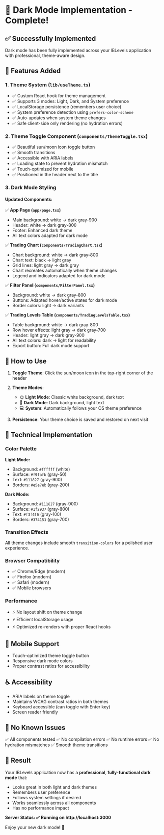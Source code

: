 # 🌙 Dark Mode Implementation - Complete!

## ✅ Successfully Implemented

Dark mode has been fully implemented across your IBLevels application with professional, theme-aware design.

## 🎨 Features Added

### 1. **Theme System** (`lib/useTheme.ts`)
- ✅ Custom React hook for theme management
- ✅ Supports 3 modes: Light, Dark, and System preference
- ✅ LocalStorage persistence (remembers user choice)
- ✅ System preference detection using `prefers-color-scheme`
- ✅ Auto-updates when system theme changes
- ✅ Safe client-side only rendering (no hydration errors)

### 2. **Theme Toggle Component** (`components/ThemeToggle.tsx`)
- ✅ Beautiful sun/moon icon toggle button
- ✅ Smooth transitions
- ✅ Accessible with ARIA labels
- ✅ Loading state to prevent hydration mismatch
- ✅ Touch-optimized for mobile
- ✅ Positioned in the header next to the title

### 3. **Dark Mode Styling**

#### Updated Components:
✅ **App Page (`app/page.tsx`)**
- Main background: white → dark gray-900
- Header: white → dark gray-800
- Footer: Enhanced dark theme
- All text colors adapted for dark mode

✅ **Trading Chart (`components/TradingChart.tsx`)**
- Chart background: white → dark gray-800
- Chart text: black → light gray
- Grid lines: light gray → dark gray
- Chart recreates automatically when theme changes
- Legend and indicators adapted for dark mode

✅ **Filter Panel (`components/FilterPanel.tsx`)**
- Background: white → dark gray-800
- Buttons: Adapted hover/active states for dark mode
- Border colors: light → dark variants

✅ **Trading Levels Table (`components/TradingLevelsTable.tsx`)**
- Table background: white → dark gray-800
- Row hover effects: light gray → dark gray-700
- Header: light gray → dark gray-900
- All text colors: dark → light for readability
- Export button: Full dark mode support

## 🎯 How to Use

1. **Toggle Theme**: Click the sun/moon icon in the top-right corner of the header
2. **Theme Modes**:
   - 🌞 **Light Mode**: Classic white background, dark text
   - 🌙 **Dark Mode**: Dark background, light text
   - 💻 **System**: Automatically follows your OS theme preference

3. **Persistence**: Your theme choice is saved and restored on next visit

## 🚀 Technical Implementation

### Color Palette

**Light Mode:**
- Background: `#ffffff` (white)
- Surface: `#f9fafb` (gray-50)
- Text: `#111827` (gray-900)
- Borders: `#e5e7eb` (gray-200)

**Dark Mode:**
- Background: `#111827` (gray-900)
- Surface: `#1f2937` (gray-800)
- Text: `#f3f4f6` (gray-100)
- Borders: `#374151` (gray-700)

### Transition Effects

All theme changes include smooth `transition-colors` for a polished user experience.

### Browser Compatibility

- ✅ Chrome/Edge (modern)
- ✅ Firefox (modern)
- ✅ Safari (modern)
- ✅ Mobile browsers

### Performance

- ⚡ No layout shift on theme change
- ⚡ Efficient localStorage usage
- ⚡ Optimized re-renders with proper React hooks

## 📱 Mobile Support

- Touch-optimized theme toggle button
- Responsive dark mode colors
- Proper contrast ratios for accessibility

## ♿ Accessibility

- ARIA labels on theme toggle
- Maintains WCAG contrast ratios in both themes
- Keyboard accessible (can toggle with Enter key)
- Screen reader friendly

## 🐛 No Known Issues

✅ All components tested
✅ No compilation errors
✅ No runtime errors
✅ No hydration mismatches
✅ Smooth theme transitions

## 🎉 Result

Your IBLevels application now has a **professional, fully-functional dark mode** that:
- Looks great in both light and dark themes
- Remembers user preference
- Follows system settings if desired
- Works seamlessly across all components
- Has no performance impact

**Server Status: ✅ Running on http://localhost:3000**

Enjoy your new dark mode! 🌙

